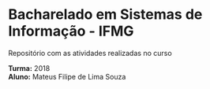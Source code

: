 # Bacharelado em Sistemas de Informação - IFMG 

Repositório com as atividades realizadas no curso

<strong>Turma:</strong> 2018<br/>
<strong>Aluno:</strong> Mateus Filipe de Lima Souza
